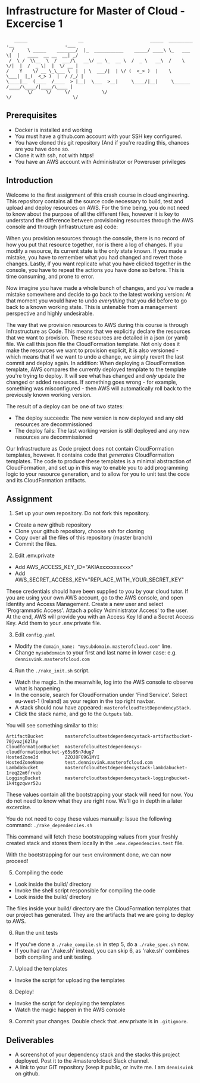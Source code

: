 # Infrastructure for Master of Cloud - Excercise 1

```
   _____                   __                         _____  _________ .__                   .___
  /     \ _____    _______/  |_  ___________    _____/ ____\ \_   ___ \|  |   ____  __ __  __| _/
 /  \ /  \\__  \  /  ___/\   __\/ __ \_  __ \  /  _ \   __\  /    \  \/|  |  /  _ \|  |  \/ __ | 
/    Y    \/ __ \_\___ \  |  | \  ___/|  | \/ (  <_> )  |    \     \___|  |_(  <_> )  |  / /_/ | 
\____|__  (____  /____  > |__|  \___  >__|     \____/|__|     \______  /____/\____/|____/\____ | 
        \/     \/     \/            \/                               \/                       \/ 
```

## Prerequisites

- Docker is installed and working
- You must have a github.com account with your SSH key configured.
- You have cloned this git repository (And if you're reading this, chances are you have done so.
- Clone it with ssh, not with https!
- You have an AWS account with Administrator or Poweruser privileges

## Introduction

Welcome to the first assignment of this crash course in cloud engineering. This repository
contains all the source code necessary to build, test and upload and deploy resources on AWS.
For the time being, you do not need to know about the purpose of all the different files,
however it is key to understand the difference between provisioning resources through the
AWS console and through (infrastructure as) code:

When you provision resources through the console, there is no record of how you put that
resource together, nor is there a log of changes. If you modify a resource, its current
state is the only state known. If you made a mistake, you have to remember what you had
changed and revert those changes. Lastly, if you want replicate what you have clicked
together in the console, you have to repeat the actions you have done so before. This
is time consuming, and prone to error.

Now imagine you have made a whole bunch of changes, and you've made a mistake somewhere
and decide to go back to the latest working version: At that moment you would have to
undo _everything_ that you did before to go back to a known working state. This is
untenable from a management perspective and highly undesirable.

The way that we provision resources to AWS during this course is through Infrastructure
as Code. This means that we explicitly declare the resources that we want to provision.
These resources are detailed in a json (or yaml) file. We call this json file the
CloudFormation template. Not only does it make the resources we want to provision
explicit, it is also versioned - which means that if we want to undo a change, we simply
revert the last commit and deploy again. In addition: When deploying a CloudFormation
template, AWS compares the currently deployed template to the template you're trying
to deploy. It will see what has changed and _only_ update the changed or added resources.
If something goes wrong - for example, something was misconfigured - then AWS will
automatically roll back to the previously known working version.

The result of a deploy can be one of two states:
- The deploy succeeds: The new version is now deployed and any old resources are decommissioned
- The deploy fails: The last working version is still deployed and any new resources are decommissioned

Our Infrastructure as Code project does not contain CloudFormation templates, however.
It contains code that _generates_ CloudFormation templates. The code to produce these
templates is a minimal abstraction of CloudFormation, and set up in this way to enable you
to add programming logic to your resource generation, and to allow for you to unit test
the code and its CloudFormation artifacts.

## Assignment

1. Set up your own repository. Do not fork this repository.
- Create a new github repository
- Clone your github repository, choose ssh for cloning
- Copy over all the files of this repository (master branch)
- Commit the files.

2. Edit .env.private
- Add AWS_ACCESS_KEY_ID="AKIAxxxxxxxxxxx"
- Add AWS_SECRET_ACCESS_KEY="REPLACE_WITH_YOUR_SECRET_KEY"

These credentials should have been supplied to you by your cloud tutor. If you are using
your own AWS account, go to the AWS console, and open Identity and Access Management.
Create a new user and select 'Programmatic Access'. Attach a policy 'Administrator Access'
to the user. At the end, AWS will provide you with an Access Key Id and a Secret Access Key.
Add them to your .env.private file.

3. Edit `config.yaml`
- Modify the `domain_name: "mysubdomain.masterofcloud.com"` line.
- Change `mysubdomain` to your first and last name in lower case: e.g. `dennisvink.masterofcloud.com`

4. Run the `./rake_init.sh` script. 
- Watch the magic. In the meanwhile, log into the AWS console to observe what is happening.
- In the console, search for CloudFormation under 'Find Service'. Select eu-west-1 (Ireland) as your region in the top right navbar.
- A stack should now have appeared: `masterofcloudTestDependencyStack`.
- Click the stack name, and go to the `Outputs` tab.

You will see something similar to this:

```
ArtifactBucket        masterofcloudtestdependencystack-artifactbucket-70jvazj62lhy
CloudformationBucket  masterofcloudtestdependencys-cloudformationbucket-y65s95n7dug7
HostedZoneId          ZZOJ8FG9G1MYI
HostedZoneName        test.dennisvink.masterofcloud.com
LambdaBucket          masterofcloudtestdependencystack-lambdabucket-1req22m6frveb
LoggingBucket         masterofcloudtestdependencystack-loggingbucket-1k4tgzqwvr52u
```

These values contain all the bootstrapping your stack will need for now. You do not
need to know what they are right now. We'll go in depth in a later excercise.

You do not need to copy these values manually: Issue the following command: `./rake_dependencies.sh`

This command will fetch these bootstrapping values from your freshly created stack
and stores them locally in the `.env.dependencies.test` file.

With the bootstrapping for our `test` environment done, we can now proceed!

5. Compiling the code
- Look inside the build/ directory
- Invoke the shell script responsible for compiling the code
- Look inside the build/ directory

The files inside your build/ directory are the CloudFormation templates that our
project has generated. They are the artifacts that we are going to deploy to AWS.

6. Run the unit tests
- If you've done a `./rake_compile.sh` in step 5, do a `./rake_spec.sh` now.
- If you had ran './rake.sh' instead, you can skip 6, as 'rake.sh' combines both compiling and unit testing.
 
7. Upload the templates
- Invoke the script for uploading the templates

8. Deploy!
- Invoke the script for deploying the templates
- Watch the magic happen in the AWS console

9. Commit your changes. Double check that .env.private is in `.gitignore`.

## Deliverables

- A screenshot of your dependency stack and the stacks this project deployed. Post it to the #masterofcloud Slack channel.
- A link to your GIT repository (keep it public, or invite me. I am `dennisvink` on github.


